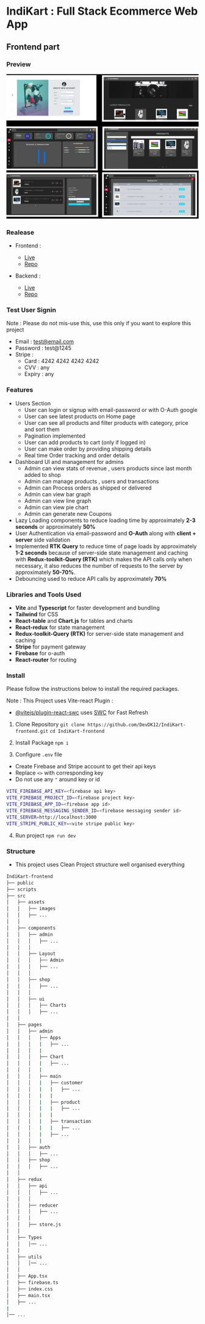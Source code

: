 # IndiKart : Full Stack Ecommerce Web App 
## Frontend part 

### Preview

![Piechart page](./Demo%20Images/IndiKart.jpg)


### Realease 
- Frontend : 
  - [Live]()
  - [Repo](https://github.com/DevDK12/IndiKart-frontend)

- Backend : 
  - [Live]()
  - [Repo](https://github.com/DevDK12/IndiKart-Backend)



### Test User Signin
Note : Please do not mis-use this, use this only if you want to explore this project
- Email : test@email.com
- Password : test@1245
- Stripe : 
  - Card : 4242 4242 4242 4242
  - CVV : any
  - Expiry : any


### Features 
- Users Section
  - User can login or signup with email-password or with O-Auth google
  - User can see latest products on Home page
  - User can see all products and filter products with category, price and sort them 
  - Pagination implemented 
  - User can add products to cart (only if logged in)
  - User can make order by providing shipping details
  - Real time Order tracking  and order details
- Dashboard UI and management for admins
  - Admin can view stats of revenue , users products since last month added to shop
  - Admin can manage products , users and transactions 
  - Admin can Process orders as shipped or delivered 
  - Admin can view bar graph 
  - Admin can view line graph
  - Admin can view pie chart
  - Admin can generate new Coupons
- Lazy Loading components to reduce loading time by approximately **2-3 seconds** or approximately **50%**
- User Authentication via email-password and **O-Auth** along with **client + server** side validation
- Implemented **RTK Query** to reduce time of page loads by approximately **1-2 seconds** because of server-side state management and caching with **Redux-toolkit-Query (RTK)** which makes the API calls only when necessary, it also reduces the number of requests to the server by approximately **50-70%**.
- Debouncing used to reduce API calls by approximately **70%** 






### Libraries and Tools Used
- **Vite** and **Typescript** for faster development and bundling
- **Tailwind** for CSS
- **React-table** and **Chart.js**  for tables and charts
- **React-redux** for state management
- **Redux-toolkit-Query (RTK)** for server-side state management and caching
- **Stripe** for payment gateway
- **Firebase**  for o-auth 
- **React-router** for routing





### Install 
Please follow the instructions below to install the required packages.

Note : This Project uses Vite-react Plugin :
- [@vitejs/plugin-react-swc](https://github.com/vitejs/vite-plugin-react-swc) uses [SWC](https://swc.rs/) for Fast Refresh


1. Clone Repository 
`git clone https://github.com/DevDK12/IndiKart-frontend.git`
`cd IndiKart-frontend`


2. Install Package
`npm i`


3. Configure `.env` file
- Create Firebase and Stripe account to get their api keys
- Replace `<>` with corresponding key
- Do not use any `"` around key or id
```bash
VITE_FIREBASE_API_KEY=<firebase api key>
VITE_FIREBASE_PROJECT_ID=<firebase project key>
VITE_FIREBASE_APP_ID=<firebase app id>
VITE_FIREBASE_MESSAGING_SENDER_ID=<firebase messaging sender id>
VITE_SERVER=http://localhost:3000
VITE_STRIPE_PUBLIC_KEY=<vite stripe public key>
```


4. Run project
`npm run dev`



### Structure
- This project uses Clean Project structure well organised everything

```bash
IndiKart-frontend
├── public
├── scripts
├── src
│   ├── assets
│   │   ├── images
│   │   ├── ...
│   │   
│   ├── components
│   │   ├── admin
│   │   │   ├── ...
│   │   │   
│   │   ├── Layout
│   │   │   ├── Admin
│   │   │   ├── ...
│   │   │   
│   │   ├── shop
│   │   │   ├── ...
│   │   │   
│   │   ├── ui
│   │   │   ├── Charts
│   │   │   ├── ...
│   │      
│   ├── pages
│   │   ├── admin
│   │   │   ├── Apps
│   │   │   |   ├── ...
│   │   │   |      
│   │   │   ├── Chart
│   │   │   |   ├── ...
│   │   │   |      
│   │   │   ├── main
│   │   │   |   ├── customer
│   │   │   |   |   ├── ...
│   │   │   |   |   
│   │   │   |   ├── product
│   │   │   |   |   ├── ...
│   │   │   |   |   
│   │   │   |   ├── transaction
│   │   │   |   |   ├── ...
│   │   │   |   ├── ...
│   │   │   |
│   │   ├── auth
│   │   │   ├── ...
│   │   ├── shop
│   │   │   ├── ...
│   │      
│   ├── redux
│   │   ├── api
│   │   │   ├── ...
│   │   │   
│   │   ├── reducer
│   │   │   ├── ...
│   │   │   
│   │   ├── store.js
│   │      
│   ├── Types
│   │   │── ...
│   │      
│   ├── utils
│   │   │── ...
│   │      
│   ├── App.tsx
│   ├── firebase.ts
│   ├── index.css
│   ├── main.tsx
│   ├── ...
|
│── ...
```
